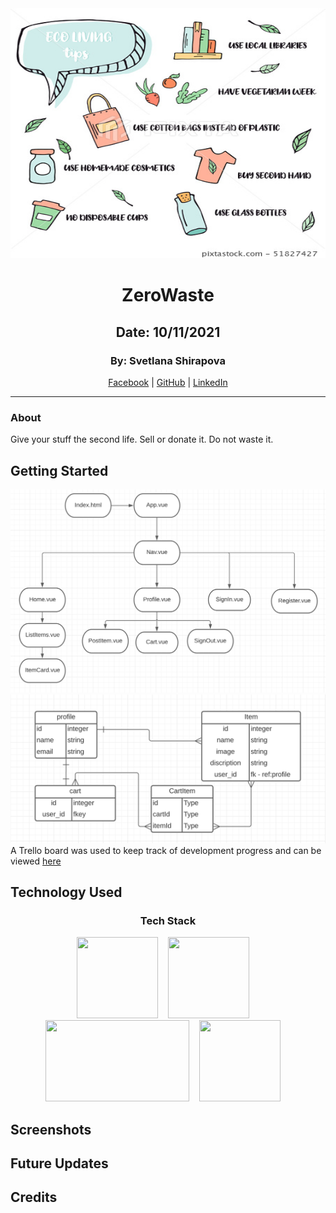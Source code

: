 <div align="center">
<img src="images/secondlife.jpeg" width="800" height="400" />
<h1 align="center">ZeroWaste</h1>

## Date: 10/11/2021

### By: Svetlana Shirapova
[Facebook](https://www.facebook.com/) | [GitHub](https://github.com/SvetLana203/ZeroWaste) | [LinkedIn](https://www.linkedin.com/in/svetlana-shirapova-aa9068219/)

</div>

***


### About

Give your stuff the second life. Sell or donate it. Do not waste it.

## Getting Started
![CHD](images/CHD2.png)
![ERD](images/ERD3.png)
A Trello board was used to keep track of development progress and can be viewed [here](https://trello.com/b/eEhnAq85/zerowaste)


## Technology Used
<div align="center">
  <h3>Tech Stack</h3>
  <img src="https://upload.wikimedia.org/wikipedia/commons/9/95/Vue.js_Logo_2.svg" width="130" height="130" />&nbsp;&nbsp;&nbsp;&nbsp;<img src="https://upload.wikimedia.org/wikipedia/commons/c/c3/Python-logo-notext.svg" width="130" height="130" />&nbsp;&nbsp;&nbsp;&nbsp;<img src="https://miro.medium.com/max/438/1*0G5zu7CnXdMT9pGbYUTQLQ.png" width="230" height="130" />&nbsp;&nbsp;&nbsp;&nbsp;<img src="https://upload.wikimedia.org/wikipedia/commons/2/29/Postgresql_elephant.svg" width="130" height="130" />&nbsp;&nbsp;&nbsp;&nbsp;
</div>


## Screenshots


## Future Updates


## Credits

